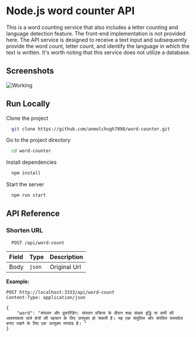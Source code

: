 # Node.js word counter API

This is a word counting service that also includes a letter counting and language detection feature. The front-end implementation is not provided here. The API service is designed to receive a text input and subsequently provide the word count, letter count, and identify the language in which the text is written. It's worth noting that this service does not utilize a database.

## Screenshots

![Working](https://file.io/uzWHVX4dRYtv)

## Run Locally

Clone the project

```bash
  git clone https://github.com/anmolchugh7898/word-counter.git
```

Go to the project directory

```bash
  cd word-counter
```

Install dependencies

```bash
  npm install
```

Start the server

```bash
  npm run start
```

## API Reference

### Shorten URL

```http
  POST /api/word-count
```

| Field | Type   | Description  |
| :---- | :----- | :----------- |
| Body  | `json` | Original Url |

**Example:**

```http
POST http://localhost:3333/api/word-count
Content-Type: application/json

{
    "word": "संपादन और प्रूफरीडिंग: संपादन प्रक्रिया के दौरान शब्द संख्या वृद्धि या कमी की आवश्यकता वाले क्षेत्रों की पहचान के लिए उपयुक्त हो सकती है। यह एक संतुलित और संरचित दस्तावेज़ बनाए रखने के लिए एक उपयुक्त मापदंड है। "
}

```
